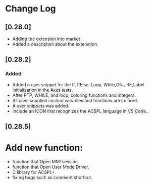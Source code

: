 # Change Log

## [0.28.0] 
- Adding the extension into market
- Added a description about the extenstion.


## [0.28.2] 
### Added
- Added a user snippet for the If, IfElse, Loop, While,ON...RE,Label initialization in the Axes tests.
- After PTP, WHILE, and loop, coloring functions and integers.
- All user-supplied custom variables and functions are colored.
- A user snippets was added.
- Include an ICON that recognizes the ACSPL language in VS Code..

## [0.28.5] 
# Add new function:
- function that Open MMI session.
- function that Open User Mode Driver.
- C library for ACSPL+.
- fixing bugs such as comment shortcut.

